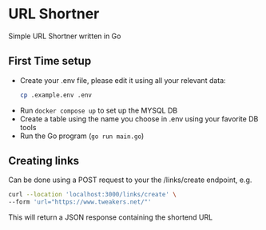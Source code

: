 # URL Shortner

Simple URL Shortner written in Go

## First Time setup
* Create your .env file, please edit it using all your relevant data:
    ```bash
    cp .example.env .env
    ```
* Run `docker compose up` to set up the MYSQL DB
* Create a table using the name you choose in .env using your favorite DB tools
* Run the Go program (`go run main.go`)

## Creating links

Can be done using a POST request to your the /links/create endpoint, e.g.

```bash
curl --location 'localhost:3000/links/create' \
--form 'url="https://www.tweakers.net/"'
```

This will return a JSON response containing the shortend URL